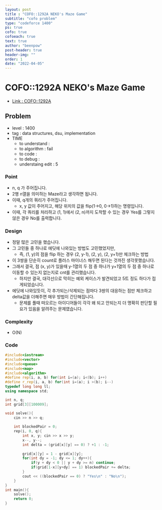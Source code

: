 ```yaml
---
layout: post
title : "COFO::1292A NEKO's Maze Game"
subtitle: "cofo problem"
type: "codeforce 1400"
ps: true
cofo: true
cofoeach: true
text: true
author: "beenpow"
post-header: true
header-img: ""
order: 1
date: "2022-04-05"
---
```

# COFO::1292A NEKO's Maze Game
- [Link : COFO::1292A](https://codeforces.com/problemset/problem/1292/A)


## Problem 

- level : 1400
- tag : data structures, dsu, implementation
- TIME
  - to understand    : 
  - to algorithm     : fail
  - to code          :
  - to debug         :
  - understaing edit :  5

### Point
- n, q 가 주어집니다.
- 2행 n열을 의미하는 Maze라고 생각하면 됩니다.
- 이때, q개의 쿼리가 주어집니다.
  - x, y 값이 주어지고, 해당 위치의 값을 flip(1->0, 0->1)하는 명령입니다.
- 이때, 각 쿼리를 처리하고 (1, 1)에서 (2, n)까지 도착할 수 있는 경우 Yes를 그렇지 않은 경우 No를 출력합니다.

### Design
- 정말 많은 고민을 했습니다.
- 그 고민들 중 하나로 에딧에 나와있는 방법도 고민했었지만,
  - 즉, (1, y)의 점을 flip 하는 경우 (2, y-1), (2, y), (2, y+1)만 체크하는 방법
- 이 3쌍을 단순히 count로 플러스 마이너스 해두면 된다는 것까진 생각못했습니다.
- 그래서 결국, 점 (x, y)가 있을때 y-1열의 두 점 중 하나가 y+1열의 두 점 중 하나로 이동할 수 있는지 없는지로 cnt를 관리했습니다.
  - 하지만 결국, 대각선으로 막히는 예외 케이스가 발견되었고 5트 정도 하다가 접게되었습니다.
- 에딧에 나와있듯이, 각 추가되는/삭제되는 점마다 3쌍의 대응하는 점만 체크하고 delta값을 더해주면 매우 방법이 간단해집니다.
  - 문제를 풀때 떠오르는 아이디어들이 각각 왜 되고 안되는지 더 명확히 판단할 필요가 있음을 알려주는 문제였습니다.

### Complexity
- O(N)

### Code

```cpp
#include<iostream>
#include<vector>
#include<queue>
#include<map>
#include<algorithm>
#define rep(i, a, b) for(int i=(a); i<(b); i++)
#define r_rep(i, a, b) for(int i=(a); i >(b); i--)
typedef long long ll;
using namespace std;

int n, q;
int grid[3][100009];

void solve(){
    cin >> n >> q;
    
    int blockedPair = 0;
    rep(i, 0, q){
        int x, y; cin >> x >> y;
        x--, y--;
        int delta = (grid[x][y] == 0) ? +1 : -1;
        
        grid[x][y] = 1 - grid[x][y];
        for(int dy = -1; dy <= 1; dy++){
            if(y + dy < 0 || y + dy >= n) continue;
            if(grid[1-x][y+dy] == 1) blockedPair += delta;
        }
        cout << ((blockedPair == 0) ? "Yes\n" : "No\n");
    }
}
int main(){
    solve();
    return 0;
}

```
